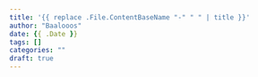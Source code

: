 ```yaml
---
title: '{{ replace .File.ContentBaseName "-" " " | title }}'
author: "Baalooos"
date: {{ .Date }}
tags: []
categories: ""
draft: true
---
```

